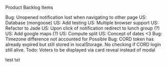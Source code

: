 Product Backlog Items

Bug: Unopened notification lost when navigating to other page
US: Database (mongoose)
US: Add testing
US: Multiple browser support
US: Refactor to Jade
US: Upon click of notification redirect to lunch group (?)
US: Add google maps (?)
US: Compute split
US: Concept of dates <3
Bug: Timezone difference not accounted for
Possible Bug: CORD token has already expired but still stored in localStorage. No checking if CORD login still alive.
Todo: Voters to be displayed via card reveal instead of modal

test txt
